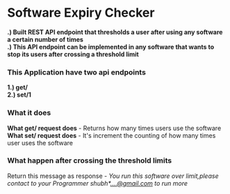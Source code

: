 # Software Expiry Checker

<b>.) Built REST API endpoint that thresholds a user after using any software a certain number of times</b><br>
<b>.) This API endpoint can be implemented in any software that wants to stop its users after crossing a threshold limit</b><br>

### This Application have two api endpoints 
  <b>1.) get/</b><br>
  <b>2.) set/1</b>

### What it does
<b>What get/ request does</b> - Returns how many times users use the software<br>
<b>What set/ request does</b> - It's increment the counting of how many times user uses the software

### What happen after crossing the threshold limits
Return this message as response - <i>You run this software over limit,please contact to your Programmer shubh*....@gmail.com to run more</i>
